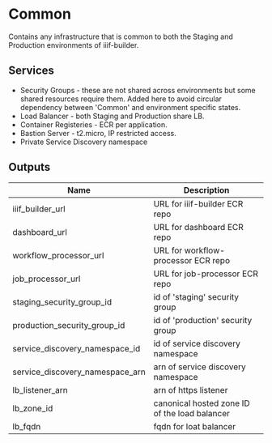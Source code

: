 # Common

Contains any infrastructure that is common to both the Staging and Production environments of iiif-builder.

## Services

- Security Groups - these are not shared across environments but some shared resources require them. Added here to avoid circular dependency between 'Common' and environment specific states.
- Load Balancer - both Staging and Production share LB.
- Container Registeries - ECR per application.
- Bastion Server - t2.micro, IP restricted access.
- Private Service Discovery namespace

## Outputs

| Name                            | Description                                   |
|---------------------------------|-----------------------------------------------|
| iiif_builder_url                | URL for iiif-builder ECR repo                 |
| dashboard_url                   | URL for dashboard ECR repo                    |
| workflow_processor_url          | URL for workflow-processor ECR repo           |
| job_processor_url               | URL for job-processor ECR repo                |
| staging_security_group_id       | id of 'staging' security group                |
| production_security_group_id    | id of 'production' security group             |
| service_discovery_namespace_id  | id of service discovery namespace             |
| service_discovery_namespace_arn | arn of service discovery namespace            |
| lb_listener_arn                 | arn of https listener                         |
| lb_zone_id                      | canonical hosted zone ID of the load balancer |
| lb_fqdn                         | fqdn for loat balancer                        |